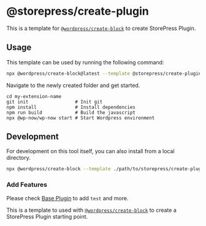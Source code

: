 # @storepress/create-plugin

This is a template for [`@wordpress/create-block`](https://developer.wordpress.org/block-editor/reference-guides/packages/packages-create-block/) to create StorePress Plugin.

## Usage

This template can be used by running the following command:

```bash
npx @wordpress/create-block@latest --template @storepress/create-plugin my-extension-name
```

Navigate to the newly created folder and get started.

```
cd my-extension-name
git init                 # Init git
npm install              # Install dependencies
npm run build            # Build the javascript
npx @wp-now/wp-now start # Start Wordpress environment
```

## Development

For development on this tool itself, you can also install from a local directory.

```bash
npx @wordpress/create-block --template ./path/to/storepress/create-plugin my-extension-name
```

### Add Features

Please check [Base Plugin](https://github.com/EmranAhmed/storepress-base-plugin/) to add `test` and more.

This is a template to used with [`@wordpress/create-block`](https://developer.wordpress.org/block-editor/reference-guides/packages/packages-create-block/) to create a StorePress Plugin starting point.
